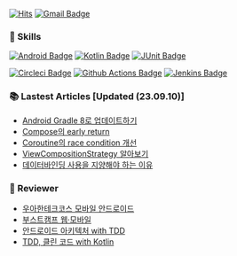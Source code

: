 [![Hits](https://hits.seeyoufarm.com/api/count/incr/badge.svg?url=https%3A%2F%2Fgithub.com%2FBeokBeok&count_bg=%2379C83D&title_bg=%23555555&icon=&icon_color=%23E7E7E7&title=hits&edge_flat=false)](https://hits.seeyoufarm.com)
[![Gmail Badge](https://img.shields.io/badge/-Gmail-d14836?style=flat-square&logo=Gmail&logoColor=white&link=mailto:kekemusa37@gmail.com)](mailto:kekemusa37@gmail.com)

### 🌟 Skills
[![Android Badge](http://img.shields.io/badge/-Android-brightgreen?style=for-the-badge&logo=android&link=https://d.android.com/)](https://d.android.com/)
[![Kotlin Badge](http://img.shields.io/badge/-Kotlin-blue?style=for-the-badge&logo=kotlin&link=https://kotlinlang.org/docs/reference/)](https://kotlinlang.org/docs/reference/)
[![JUnit Badge](http://img.shields.io/badge/-JUnit-green?style=for-the-badge&logo=junit&link=https://junit.org/junit5/docs/current/user-guide/)](https://junit.org/junit5/docs/current/user-guide/)

[![Circleci Badge](http://img.shields.io/badge/-Circleci-black?style=for-the-badge&logo=circleci&link=https://circleci.com/)](https://circleci.com/)
[![Github Actions Badge](http://img.shields.io/badge/-GithubActions-black?style=for-the-badge&logo=github-actions&link=https://docs.github.com/en/actions/)](https://docs.github.com/en/actions/)
[![Jenkins Badge](https://img.shields.io/badge/-Jenkins-black?style=for-the-badge&logo=jenkins&link=https://www.jenkins.io/)](https://www.jenkins.io/)

### 📚 Lastest Articles [Updated (23.09.10)]
- [Android Gradle 8로 업데이트하기](https://velog.io/@beokbeok/Android-Gradle-8%EB%A1%9C-%EC%97%85%EB%8D%B0%EC%9D%B4%ED%8A%B8%ED%95%98%EA%B8%B0)
- [Compose의 early return](https://velog.io/@beokbeok/Compose-early-return)
- [Coroutine의 race condition 개선](https://velog.io/@beokbeok/Coroutine%EC%9D%98-race-condition-%EA%B0%9C%EC%84%A0)
- [ViewCompositionStrategy 알아보기](https://velog.io/@beokbeok/ViewCompositionStrategy)
- [데이터바인딩 사용을 지양해야 하는 이유](https://velog.io/@beokbeok/%EC%99%9C-%EB%8D%B0%EC%9D%B4%ED%84%B0%EB%B0%94%EC%9D%B8%EB%94%A9-%EC%82%AC%EC%9A%A9%EC%9D%84-%EB%A9%88%EC%B6%B0%EC%95%BC%ED%95%A0%EA%B9%8C)

### 📝 Reviewer
- [우아한테크코스 모바일 안드로이드](https://techcourse.woowahan.com/)
- [부스트캠프 웹·모바일](https://boostcamp.connect.or.kr/mentor_contributor.html)
- [안드로이드 아키텍처 with TDD](https://edu.nextstep.camp/c/QT9zj8KN/)
- [TDD, 클린 코드 with Kotlin](https://edu.nextstep.camp/c/Z9QeJlCi/)
